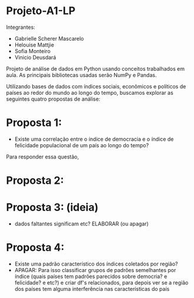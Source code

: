 # Projeto-A1-LP
Integrantes:
- Gabrielle Scherer Mascarelo
- Helouise Mattjie
- Sofia Monteiro
- Vinicio Deusdará

Projeto de análise de dados em Python usando conceitos trabalhados em aula. As principais bibliotecas usadas serão NumPy e Pandas.

Utilizando bases de dados com índices sociais, econômicos e políticos de países ao redor do mundo ao longo do tempo, buscamos explorar as seguintes quatro propostas de análise:

# Proposta 1:
- Existe uma correlação entre o índice de democracia e o índice de felicidade populacional de um país ao longo do tempo?

Para responder essa questão, 

# Proposta 2:


# Proposta 3: (ideia)
- dados faltantes significam etc? ELABORAR (ou apagar)
  
# Proposta 4:
- Existe uma padrão característico dos índices coletados por região?
- APAGAR: Para isso classificar grupos de padrões semelhantes por índice (quais países tem padrões parecidos sobre democria? e felicidade? e etc?) e criar df's relacionados, para depois ver se a região dos países tem alguma interferência nas características do país
